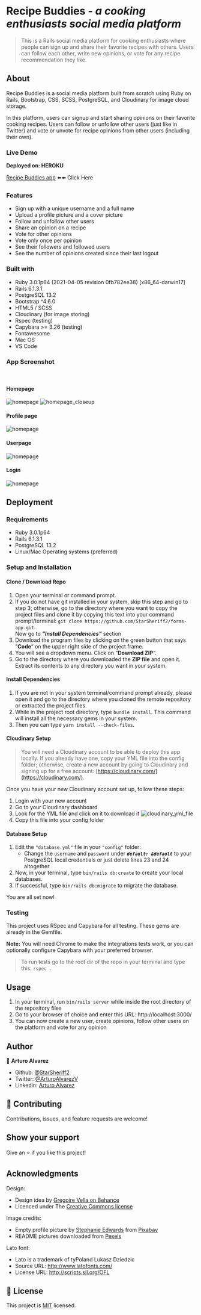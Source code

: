 # Recipe Buddies *- a cooking enthusiasts social media platform*

>This is a Rails social media platform for cooking enthusiasts where people can sign up and share their favorite recipes with others. Users can follow each other, write new opinions, or vote for any recipe recommendation they like.

## About

Recipe Buddies is a social media platform built from scratch using Ruby on Rails, Bootstrap, CSS, SCSS, PostgreSQL, and Cloudinary for image cloud storage.

In this platform, users can signup and start sharing opinions on their favorite cooking recipes. Users can follow or unfollow other users (just like in Twitter) and vote or unvote for recipe opinions from other users (including their own).

### Live Demo

**Deployed on: HEROKU**

[Recipe Buddies app](https://gentle-cliffs-69056.herokuapp.com) ⬅️⬅️ Click Here

### Features

- Sign up with a unique username and a full name
- Upload a profile picture and a cover picture
- Follow and unfollow other users
- Share an opinion on a recipe
- Vote for other opinions
- Vote only once per opinion
- See their followers and followed users
- See the number of opinions created since their last logout

### Built with

- Ruby 3.0.1p64 (2021-04-05 revision 0fb782ee38) \[x86_64-darwin17\]
- Rails 6.1.3.1
- PostgreSQL 13.2
- Bootstrap ^4.6.0
- HTML5 / SCSS
- Cloudinary (for image storing)
- Rspec (testing)
- Capybara >= 3.26 (testing)
- Fontawesome
- Mac OS
- VS Code

### App Screenshot
<br>

#### Homepage
![homepage](./other/README_images/homepage_page.png)
![homepage_closeup](./other/README_images/homepage_page_closeup.png)

#### Profile page
![homepage](./other/README_images/profile_userpage_page.png)

#### Userpage
![homepage](./other/README_images/userpage_page.png)

#### Login
![homepage](./other/README_images/login_page.png)

## Deployment

### Requirements

- Ruby 3.0.1p64
- Rails 6.1.3.1
- PostgreSQL 13.2
- Linux/Mac Operating systems (preferred)

### Setup and Installation

#### Clone / Download Repo
1. Open your terminal or command prompt.
2. If you do not have git installed in your system, skip this step and go to step 3; otherwise, go to the directory where you want to copy the project files and clone it by copying this text into your command prompt/terminal: `git clone https://github.com/StarSheriff2/forms-app.git`.
<br>Now go to ***"Install Dependencies"*** section
3. Download the program files by clicking on the green button that says “**Code**“ on the upper right side of the project frame.
4. You will see a dropdown menu. Click on “**Download ZIP**“.
5. Go to the directory where you downloaded the **ZIP file** and open it. Extract its contents to any directory you want in your system.

#### Install Dependencies

1. If you are not in your system terminal/command prompt already, please open it and go to the directory where you cloned the remote repository or extracted the project files.
2. While in the project root directory, type `bundle install`. This command will install all the necessary gems in your system.
3. Then you can type <code>yarn install --check-files</code>.

#### Cloudinary Setup
> You will need a Cloudinary account to be able to deploy this app locally. If you already have one, copy your YML file into the config folder; otherwise, create a new account by going to Cloudinary and signing up for a free account: [https://cloudinary.com/](https://cloudinary.com/).

Once you have your new Cloudinary account set up, follow these steps:
1. Login with your new account
2. Go to your Cloudinary dashboard
3. Look for the YML file and click on it to download it
![cloudinary_yml_file](./other/README_images/cloudinary_setup_img.png)
4. Copy this file into your config folder

#### Database Setup

1. Edit the `"database.yml"` file in your `"config"` folder:
    - Change the `username` and `password` under ***`default: &default`*** to your PostgreSQL local credentials or just delete lines 23 and 24 altogether
1. Now, in your terminal, type <code>bin/rails db:create</code> to create your local databases.
2. If successful, type <code>bin/rails db:migrate</code> to migrate the database.

You are all set now!

### Testing

This project uses RSpec and Capybara for all testing. These gems are already in the Gemfile.

**Note:** You will need Chrome to make the integrations tests work, or you can optionally configure Capybara with your preferred browser.

> To run tests go to the root dir of the repo in your terminal and type this: `rspec .`

## Usage
1. In your terminal, run <code>bin/rails server</code> while inside the root directory of the repository files
2. Go to your browser of choice and enter this URL: http://localhost:3000/
3. You can now create a new user, create opinions, follow other users on the platform and vote for any opinion

## Author

👤 **Arturo Alvarez**
- Github: [@StarSheriff2](https://github.com/StarSheriff2)
- Twitter: [@ArturoAlvarezV](https://twitter.com/ArturoAlvarezV)
- Linkedin: [Arturo Alvarez](https://www.linkedin.com/in/arturoalvarezv/)

## 🤝 Contributing

Contributions, issues, and feature requests are welcome!

## Show your support

Give an ⭐️ if you like this project!

## Acknowledgments

Design:
 - Design idea by [Gregoire Vella on Behance](https://www.behance.net/gregoirevella)
 - Licenced under The [Creative Commons license](https://creativecommons.org/licenses/by-nc/4.0/)

Image credits:
- Empty profile picture by <a href="https://pixabay.com/users/wanderercreative-855399/?utm_source=link-attribution&amp;utm_medium=referral&amp;utm_campaign=image&amp;utm_content=973460">Stephanie Edwards</a> from <a href="https://pixabay.com/?utm_source=link-attribution&amp;utm_medium=referral&amp;utm_campaign=image&amp;utm_content=973460">Pixabay</a>
- README pictures downloaded from [Pexels](https://www.pexels.com)

Lato font:
  - Lato is a trademark of tyPoland Lukasz Dziedzic
  - Source URL: http://www.latofonts.com/
  - License URL: http://scripts.sil.org/OFL

## 📝 License

This project is [MIT](https://github.com/StarSheriff2/receipe-buddies/blob/testing/LICENSE) licensed.
